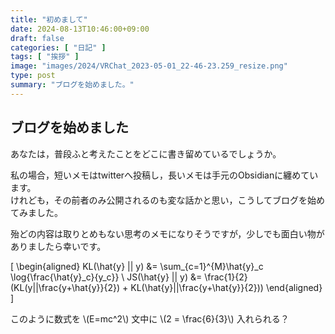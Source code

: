 ```yaml
---
title: "初めまして"
date: 2024-08-13T10:46:00+09:00
draft: false
categories: [ "日記" ]
tags: [ "挨拶" ]
image: "images/2024/VRChat_2023-05-01_22-46-23.259_resize.png"
type: post
summary: "ブログを始めました。"
---
```


## ブログを始めました
あなたは，普段ふと考えたことをどこに書き留めているでしょうか。

私の場合，短いメモはtwitterへ投稿し，長いメモは手元のObsidianに纏めています。  
けれども，その前者のみ公開されるのも変な話かと思い，こうしてブログを始めてみました。  

殆どの内容は取りとめもない思考のメモになりそうですが，少しでも面白い物がありましたら幸いです。

\[
\begin{aligned}
KL(\hat{y} || y) &= \sum_{c=1}^{M}\hat{y}_c \log{\frac{\hat{y}_c}{y_c}} \\
JS(\hat{y} || y) &= \frac{1}{2}(KL(y||\frac{y+\hat{y}}{2}) + KL(\hat{y}||\frac{y+\hat{y}}{2}))
\end{aligned}
\]

このように数式を \\(E=mc^2\\) 文中に \\(2 = \frac{6}{3}\\) 入れられる？
